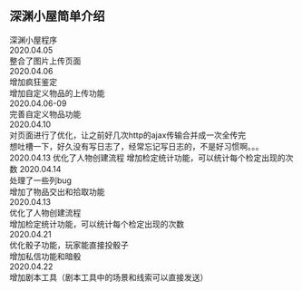 ## 深渊小屋简单介绍
深渊小屋程序  
2020.04.05  
整合了图片上传页面  
2020.04.06  
增加疯狂鉴定  
增加自定义物品的上传功能  
2020.04.06-09  
完善自定义物品功能  
2020.04.10  
对页面进行了优化，让之前好几次http的ajax传输合并成一次全传完  
想吐槽一下，好久没有写日志了，经常忘记写日志的，不是好习惯啊。。。  
2020.04.13
优化了人物创建流程
增加检定统计功能，可以统计每个检定出现的次数
2020.04.14  
处理了一些列bug  
增加了物品交出和拾取功能  
2020.04.13  
优化了人物创建流程  
增加检定统计功能，可以统计每个检定出现的次数  
2020.04.21  
优化骰子功能，玩家能直接投骰子  
增加私信功能和暗骰  
2020.04.22  
增加剧本工具（剧本工具中的场景和线索可以直接发送）  